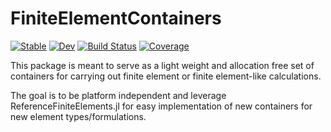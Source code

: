 # FiniteElementContainers 
[![Stable](https://img.shields.io/badge/docs-stable-blue.svg)](https://cthonios.github.io/FiniteElementContainers.jl/) 
[![Dev](https://img.shields.io/badge/docs-dev-blue.svg)](https://cthonios.github.io/FiniteElementContainers.jl/dev/) 
[![Build Status](https://github.com/Cthonios/FiniteElementContainers.jl/actions/workflows/CI.yml/badge.svg?branch=main)](https://github.com/Cthonios/FiniteElementContainers.jl/actions/workflows/CI.yml?query=branch%3Amain) 
[![Coverage](https://codecov.io/gh/Cthonios/FiniteElementContainers.jl/branch/main/graph/badge.svg)](https://codecov.io/gh/Cthonios/FiniteElementContainers.jl)

This package is meant to serve as a light weight and allocation free set of containers for carrying out finite element or finite element-like calculations.

The goal is to be platform independent and leverage ReferenceFiniteElements.jl for easy implementation of new containers for new element types/formulations.

